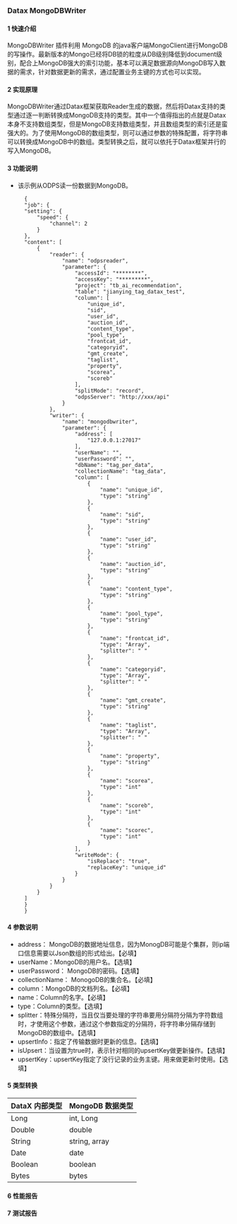 ### Datax MongoDBWriter
#### 1 快速介绍

MongoDBWriter 插件利用 MongoDB 的java客户端MongoClient进行MongoDB的写操作。最新版本的Mongo已经将DB锁的粒度从DB级别降低到document级别，配合上MongoDB强大的索引功能，基本可以满足数据源向MongoDB写入数据的需求，针对数据更新的需求，通过配置业务主键的方式也可以实现。

#### 2 实现原理

MongoDBWriter通过Datax框架获取Reader生成的数据，然后将Datax支持的类型通过逐一判断转换成MongoDB支持的类型。其中一个值得指出的点就是Datax本身不支持数组类型，但是MongoDB支持数组类型，并且数组类型的索引还是蛮强大的。为了使用MongoDB的数组类型，则可以通过参数的特殊配置，将字符串可以转换成MongoDB中的数组。类型转换之后，就可以依托于Datax框架并行的写入MongoDB。

#### 3 功能说明
* 该示例从ODPS读一份数据到MongoDB。

		{
        "job": {
        "setting": {
            "speed": {
                "channel": 2
            }
        },
        "content": [
            {
                "reader": {
                    "name": "odpsreader",
                    "parameter": {
                        "accessId": "********",
                        "accessKey": "*********",
                        "project": "tb_ai_recommendation",
                        "table": "jianying_tag_datax_test",
                        "column": [
                            "unique_id",
                            "sid",
                            "user_id",
                            "auction_id",
                            "content_type",
                            "pool_type",
                            "frontcat_id",
                            "categoryid",
                            "gmt_create",
                            "taglist",
                            "property",
                            "scorea",
                            "scoreb"
                        ],
                        "splitMode": "record",
                        "odpsServer": "http://xxx/api"
                    }
                },
                "writer": {
                    "name": "mongodbwriter",
                    "parameter": {
                        "address": [
                            "127.0.0.1:27017"
                        ],
                        "userName": "",
                        "userPassword": "",
                        "dbName": "tag_per_data",
                        "collectionName": "tag_data",
                        "column": [
                            {
                                "name": "unique_id",
                                "type": "string"
                            },
                            {
                                "name": "sid",
                                "type": "string"
                            },
                            {
                                "name": "user_id",
                                "type": "string"
                            },
                            {
                                "name": "auction_id",
                                "type": "string"
                            },
                            {
                                "name": "content_type",
                                "type": "string"
                            },
                            {
                                "name": "pool_type",
                                "type": "string"
                            },
                            {
                                "name": "frontcat_id",
                                "type": "Array",
                                "splitter": " "
                            },
                            {
                                "name": "categoryid",
                                "type": "Array",
                                "splitter": " "
                            },
                            {
                                "name": "gmt_create",
                                "type": "string"
                            },
                            {
                                "name": "taglist",
                                "type": "Array",
                                "splitter": " "
                            },
                            {
                                "name": "property",
                                "type": "string"
                            },
                            {
                                "name": "scorea",
                                "type": "int"
                            },
                            {
                                "name": "scoreb",
                                "type": "int"
                            },
                            {
                                "name": "scorec",
                                "type": "int"
                            }
                        ],
						"writeMode": {
							"isReplace": "true",
							"replaceKey": "unique_id"
						}
                    }
                }
            }
        ]
		}
		}

#### 4 参数说明

* address： MongoDB的数据地址信息，因为MonogDB可能是个集群，则ip端口信息需要以Json数组的形式给出。【必填】
* userName：MongoDB的用户名。【选填】
* userPassword： MongoDB的密码。【选填】
* collectionName： MonogoDB的集合名。【必填】
* column：MongoDB的文档列名。【必填】
* name：Column的名字。【必填】
* type：Column的类型。【选填】
* splitter：特殊分隔符，当且仅当要处理的字符串要用分隔符分隔为字符数组时，才使用这个参数，通过这个参数指定的分隔符，将字符串分隔存储到MongoDB的数组中。【选填】
* upsertInfo：指定了传输数据时更新的信息。【选填】
* isUpsert：当设置为true时，表示针对相同的upsertKey做更新操作。【选填】
* upsertKey：upsertKey指定了没行记录的业务主键。用来做更新时使用。【选填】

#### 5 类型转换

| DataX 内部类型| MongoDB 数据类型    |
| -------- | -----  |
| Long     | int, Long |
| Double   | double |
| String   | string, array |
| Date     | date  |
| Boolean  | boolean |
| Bytes    | bytes |


#### 6 性能报告
#### 7 测试报告
